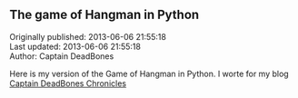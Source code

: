 ## The game of Hangman in Python  
Originally published: 2013-06-06 21:55:18  
Last updated: 2013-06-06 21:55:18  
Author: Captain DeadBones  
  
Here is my version of the Game of Hangman in Python. I worte for my blog [Captain DeadBones Chronicles](http://thelivingpearl.com/2013/06/06/the-game-of-hangman-in-python/)